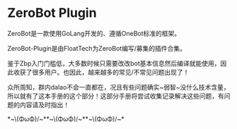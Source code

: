 # ZeroBot Plugin

ZeroBot是一款使用GoLang开发的、遵循OneBot标准的框架。

ZeroBot-Plugin是由FloatTech为ZeroBot编写/募集的插件合集。

鉴于Zbp入门门槛低，大多数时候只需要改改bot基本信息然后编译就能使用，因此收获了很多用户。也因此，越来越多的常见/不常见问题出现了！

众所周知，群内dalao不会一直都在，况且有些问题确实~弱智~没什么技术含量，所以就有了这本手册的这个部分！这部分手册将尝试收集记录解决这些问题，有问题的内容请及时指出！

\*\~\\(ΦωΦ)/\~\*\*\~\\(ΦωΦ)/\~\*\*\~\\(ΦωΦ)/\~\*

